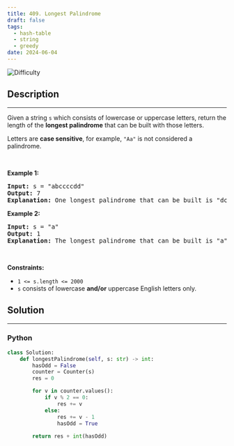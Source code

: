 ```yaml
---
title: 409. Longest Palindrome
draft: false
tags: 
  - hash-table
  - string
  - greedy
date: 2024-06-04
---
```


![Difficulty](https://img.shields.io/badge/Difficulty-Easy-blue.svg)

## Description

---
<p>Given a string <code>s</code> which consists of lowercase or uppercase letters, return the length of the <strong>longest <span data-keyword="palindrome-string">palindrome</span></strong>&nbsp;that can be built with those letters.</p>

<p>Letters are <strong>case sensitive</strong>, for example, <code>&quot;Aa&quot;</code> is not considered a palindrome.</p>

<p>&nbsp;</p>
<p><strong class="example">Example 1:</strong></p>

<pre>
<strong>Input:</strong> s = &quot;abccccdd&quot;
<strong>Output:</strong> 7
<strong>Explanation:</strong> One longest palindrome that can be built is &quot;dccaccd&quot;, whose length is 7.
</pre>

<p><strong class="example">Example 2:</strong></p>

<pre>
<strong>Input:</strong> s = &quot;a&quot;
<strong>Output:</strong> 1
<strong>Explanation:</strong> The longest palindrome that can be built is &quot;a&quot;, whose length is 1.
</pre>

<p>&nbsp;</p>
<p><strong>Constraints:</strong></p>

<ul>
	<li><code>1 &lt;= s.length &lt;= 2000</code></li>
	<li><code>s</code> consists of lowercase <strong>and/or</strong> uppercase English&nbsp;letters only.</li>
</ul>


## Solution

---
### Python
``` py title='longest-palindrome'
class Solution:
    def longestPalindrome(self, s: str) -> int:
        hasOdd = False
        counter = Counter(s)
        res = 0

        for v in counter.values():
            if v % 2 == 0:
                res += v
            else:
                res += v - 1
                hasOdd = True
        
        return res + int(hasOdd)

```

